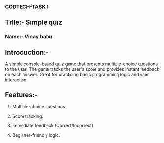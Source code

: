 ### CODTECH-TASK 1
## Title:- Simple quiz

### Name:- Vinay babu

## Introduction:- <br>
A simple console-based quiz game that presents multiple-choice questions to the user. The game tracks the user's score and provides instant feedback on each answer. Great for practicing basic programming logic and user interaction.

## Features:-

1) Multiple-choice questions.

2) Score tracking.

3) Immediate feedback (Correct/Incorrect).

4) Beginner-friendly logic.
